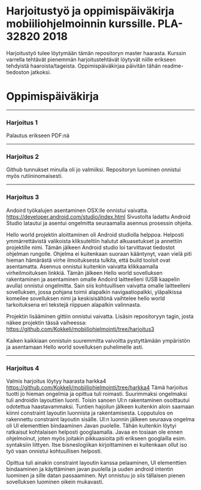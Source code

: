 # Harjoitustyö ja oppimispäiväkirja mobiiliohjelmoinnin kurssille. PLA-32820 2018
Harjoitustyö tulee löytymään tämän repositoryn master haarasta. Kurssin varrella tehtävät pienemmän harjoitustehtävät löytyvät niille erikseen tehdyistä haaroista/tageista. Oppimispäiväkirjaa päivitän tähän readme-tiedoston jatkoksi.
# Oppimispäiväkirja
___
### Harjoitus 1
Palautus erikseen PDF:nä
___
### Harjoitus 2
Github tunnukset minulla oli jo valmiiksi. Repositoryn luominen onnistui myös rutiininomaisesti.
___
### Harjoitus 3
Andoird työkalujen asentaminen OSX:lle onnistui vaivatta. https://developer.android.com/studio/index.html Sivustolta ladattu Android Studio latautui ja asentui ongelmitta seuraamalla asennus prosessin ohjeita.

Hello world projektin aloittaminen oli Android studiolla helppoa. Helposti ymmärrettävistä valikoista kliksuteltiin halutut alkuasetukset ja annettiin projektille nimi. Tämän jälkeen Android studio loi tarvittavat tiedostot ohjelman rungolle. Ohjelma ei kuitenkaan suoraan kääntynyt, vaan vielä piti hieman hämärästä virhe ilmoituksesta tulkita, että build toolsit ovat asentamatta. Asennus onnistui kuitenkin vaivatta klikkaamalla virheilmoituksen linkkiä. Tämän jälkeen Hello world sovelluksen rakentaminen ja asentaminen omalle Andoird laitteelleni (USB kaapelin avulla) onnistui ongelmitta. Sain siis kohtuullisen vaivatta omalle laitteelleni sovelluksen, jossa pohjana toimii alapalkin navigaatiopalkki, yläpalkissa komeilee sovelluksen nimi ja keskisisältönä vaihtelee hello world tarkoituksena eri tekstejä riippuen alapalkin valinnasta.

Projektin lisääminen gittiin onnistui vaivatta. Lisäsin repositoryyn tagin, josta näkee projektin tässä vaiheessa: https://github.com/Kokkeli/mobiiliohjelmointi/tree/harjoitus3

Kaiken kaikkiaan onnistuin suuremmitta vaivoitta pystyttämään ympäristön ja asentamaan Hello world sovelluksen puhelimelle asti.
___
### Harjoitus 4
Valmis harjoitus löytyy haarasta harkka4 https://github.com/Kokkeli/mobiiliohjelmointi/tree/harkka4
Tämä harjoitus tuotti jo hieman ongelmia ja opittua tuli roimasti. Suurimmaksi ongelmaksi tuli androidin layouttien luonti. Toisin sanoen UI:n rakentaminen osoittautui odotettua haastavammaksi. Tuntien hajoilun jälkeen kuitenkin aloin saamaan kiinni constraint layoutin luonnista ja rakentamisesta. Lopputulos on rakennettu constraint layoutin sisälle. UI:n luonnin jälkeen seuraava ongelma oli UI elementtien bindaaminen Javan puolelle. Tähän kuitenkin löytyi ratkaisut kohtalaisen helposti googlaamalla. Javaa en tosiaan ole ennen ohjelmoinut, joten myös joitakin pikkuasioita piti erikseen googlailla esim. syntaksiin liittyen. Itse bisneslogiikan kirjoittaminen ei kuitenkaan ollut iso työ vaan onnistui kohtuullisen helposti.

Opittua tuli ainakin constraint layoutin kanssa pelaaminen, UI elementtien bindaaminen ja käyttäminen javan puolella ja uuden android intentin luominen ja sille datan passaaminen. Nyt onnistuu jo siis tällaisen pienen sovelluksen luominen oikein mukavasti.
